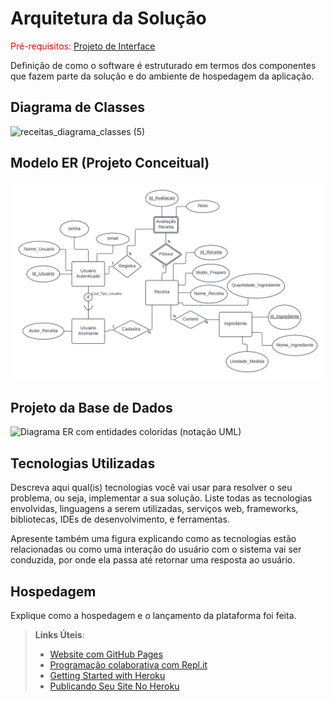 # Arquitetura da Solução

<span style="color:red">Pré-requisitos: <a href="3-Projeto de Interface.md"> Projeto de Interface</a></span>

Definição de como o software é estruturado em termos dos componentes que fazem parte da solução e do ambiente de hospedagem da aplicação.

## Diagrama de Classes

![receitas_diagrama_classes (5)](https://github.com/ICEI-PUC-Minas-PMV-ADS/pmv-ads-2024-1-e2-proj-int-t1-site_de_receitas/assets/98063900/7f6f6f4f-dcb0-4b3e-a8ba-1f1688bb59ea)



## Modelo ER (Projeto Conceitual)

![MER](img/MER.png)

## Projeto da Base de Dados

![Diagrama ER com entidades coloridas (notação UML)](https://github.com/ICEI-PUC-Minas-PMV-ADS/pmv-ads-2024-1-e2-proj-int-t1-site_de_receitas/assets/133724013/aad713f1-6742-4e5b-bd47-651392b957bf)


## Tecnologias Utilizadas

Descreva aqui qual(is) tecnologias você vai usar para resolver o seu problema, ou seja, implementar a sua solução. Liste todas as tecnologias envolvidas, linguagens a serem utilizadas, serviços web, frameworks, bibliotecas, IDEs de desenvolvimento, e ferramentas.

Apresente também uma figura explicando como as tecnologias estão relacionadas ou como uma interação do usuário com o sistema vai ser conduzida, por onde ela passa até retornar uma resposta ao usuário.

## Hospedagem

Explique como a hospedagem e o lançamento da plataforma foi feita.

> **Links Úteis**:
>
> - [Website com GitHub Pages](https://pages.github.com/)
> - [Programação colaborativa com Repl.it](https://repl.it/)
> - [Getting Started with Heroku](https://devcenter.heroku.com/start)
> - [Publicando Seu Site No Heroku](http://pythonclub.com.br/publicando-seu-hello-world-no-heroku.html)
